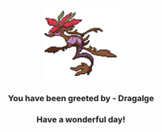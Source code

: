 <p align="center">
    <img src="https://raw.githubusercontent.com/PokeAPI/sprites/master/sprites/pokemon/691.png" width="150" height="150">
</p>
<h3 align="center">You have been greeted by - <b>Dragalge</b></h3>
<h3 align="center">Have a wonderful day!</h3>
